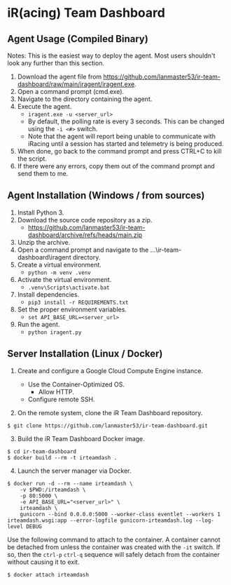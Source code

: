 # iR(acing) Team Dashboard

## Agent Usage (Compiled Binary)

Notes: This is the easiest way to deploy the agent. Most users shouldn't look any further than this section.

1. Download the agent file from https://github.com/lanmaster53/ir-team-dashboard/raw/main/iragent/iragent.exe.
2. Open a command prompt (cmd.exe).
3. Navigate to the directory containing the agent.
4. Execute the agent.
    * `iragent.exe -u <server_url>`
    * By default, the polling rate is every 3 seconds. This can be changed using the `-i <#>` switch.
    * Note that the agent will report being unable to communicate with iRacing until a session has started and telemetry is being produced.
5. When done, go back to the command prompt and press CTRL+C to kill the script.
6. If there were any errors, copy them out of the command prompt and send them to me.

## Agent Installation (Windows / from sources)

1. Install Python 3.
2. Download the source code repository as a zip.
    * https://github.com/lanmaster53/ir-team-dashboard/archive/refs/heads/main.zip
3. Unzip the archive.
4. Open a command prompt and navigate to the ...\ir-team-dashboard\iragent directory.
5. Create a virtual environment.
    * `python -m venv .venv`
6. Activate the virtual environment.
    * `.venv\Scripts\activate.bat`
7. Install dependencies.
    * `pip3 install -r REQUIREMENTS.txt`
8. Set the proper environment variables.
    * `set API_BASE_URL=<server_url>`
9. Run the agent.
    * `python iragent.py`

## Server Installation (Linux / Docker)

1. Create and configure a Google Cloud Compute Engine instance.
    * Use the Container-Optimized OS.
        * Allow HTTP.
    * Configure remote SSH.

2. On the remote system, clone the iR Team Dashboard repository.

```
$ git clone https://github.com/lanmaster53/ir-team-dashboard.git
```

3. Build the iR Team Dashboard Docker image.

```
$ cd ir-team-dashboard
$ docker build --rm -t irteamdash .
```

4. Launch the server manager via Docker.

```
$ docker run -d --rm --name irteamdash \
    -v $PWD:/irteamdash \
    -p 80:5000 \
    -e API_BASE_URL="<server_url>" \
    irteamdash \
    gunicorn --bind 0.0.0.0:5000 --worker-class eventlet --workers 1 irteamdash.wsgi:app --error-logfile gunicorn-irteamdash.log --log-level DEBUG
```

Use the following command to attach to the container. A container cannot be detached from unless the container was created with the `-it` switch. If so, then the `ctrl-p` `ctrl-q` sequence will safely detach from the container without causing it to exit.

```
$ docker attach irteamdash
```
